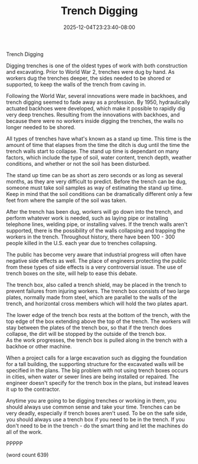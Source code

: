 ﻿---
title: "Trench Digging"
date: 2025-12-04T23:23:40-08:00
description: "Excavation Equipment Tips for Web Success"
featured_image: "/images/Excavation Equipment.jpg"
tags: ["Excavation Equipment"]
---

Trench Digging

Digging trenches is one of the oldest types of work
with both construction and excavating.  Prior to World
War 2, trenches were dug by hand.  As workers dug the
trenches deeper, the sides needed to be shored or
supported, to keep the walls of the trench from caving
in.  

Following the World War, several innovations were made
in backhoes, and trench digging seemed to fade away
as a profession.  By 1950, hydraulically actuated
backhoes were developed, which make it possible to 
rapidly dig very deep trenches.  Resulting from the
innovations with backhoes, and because there were no
workers inside digging the trenches, the walls no
longer needed to be shored.

All types of trenches have what's known as a stand up
time.  This time is the amount of time that elapses
from the time the ditch is dug until the time the
trench walls start to collapse.  The stand up time
is dependant on many factors, which include the type
of soil, water content, trench depth, weather
conditions, and whether or not the soil has been
disturbed.  

The stand up time can be as short as zero seconds 
or as long as several months, as they are very
difficult to predict.  Before the trench can be dug,
someone must take soil samples as way of estimating
the stand up time.  Keep in mind that the soil
conditions can be dramatically different only a 
few feet from where the sample of the soil was taken.

After the trench has been dug, workers will go down
into the trench, and perform whatever work is 
needed, such as laying pipe or installing telephone
lines, welding pipe, or installing valves.  If the
trench walls aren't supported, there is the possibility
of the walls collapsing and trapping the workers in
the trench.  Throughout history, there have been
100 - 300 people killed in the U.S. each year
due to trenches collapsing.

The public has become very aware that industrial
progress will often have negative side effects as
well.  The place of engineers protecting the 
public from these types of side effects is a very
controversial issue.  The use of trench boxes on
the site, will help to ease this debate.

The trench box, also called a trench shield, may
be placed in the trench to prevent failures from
injuring workers. The trench box consists of two 
large plates, normally made from steel, which are
parallel to the walls of the trench, and horizontal
cross members which will hold the two plates
apart.

The lower edge of the trench box rests at the
bottom of the trench, with the top edge of the 
box extending above the top of the trench.  The
workers will stay between the plates of the trench
box, so that if the trench does collapse, the dirt
will be stopped by the outside of the trench box.  
As the work progresses, the trench box is pulled
along in the trench with a backhoe or other machine.

When a project calls for a large excavation such
as digging the foundation for a tall building, the
supporting structure for the excavated walls will
be specified in the plans.  The big problem with
not using trench boxes occurs in cities, when 
water or sewer lines are being installed or
repaired.  The engineer doesn't specify for the
trench box in the plans, but instead leaves it
up to the contractor.

Anytime you are going to be digging trenches or
working in them, you should always use common sense
and take your time.  Trenches can be very deadly,
especially if trench boxes aren't used.  To be on
the safe side, you should always use a trench box
if you need to be in the trench.  If you don't
need to be in the trench - do the smart thing
and let the machines do all of the work.

PPPPP

(word count 639)
